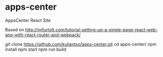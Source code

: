 # apps-center
AppsCenter React Site

Based on http://jmfurlott.com/tutorial-setting-up-a-single-page-react-web-app-with-react-router-and-webpack/

git clone https://github.com/kuliantxo/apps-center.git
cd apps-center/
npm install
npm start
npm run build
